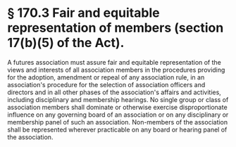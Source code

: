 # § 170.3   Fair and equitable representation of members (section 17(b)(5) of the Act).

A futures association must assure fair and equitable representation of the views and interests of all association members in the procedures providing for the adoption, amendment or repeal of any association rule, in an association's procedure for the selection of association officers and directors and in all other phases of the association's affairs and activities, including disciplinary and membership hearings. No single group or class of association members shall dominate or otherwise exercise disproportionate influence on any governing board of an association or on any disciplinary or membership panel of such an association. Non-members of the association shall be represented wherever practicable on any board or hearing panel of the association.




